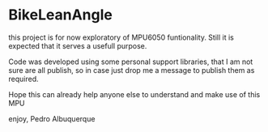 # BikeLeanAngle
 
this project is for now exploratory of MPU6050 funtionality.
Still it is expected that it serves a usefull purpose.

Code was developed using some personal support libraries, that I am not sure are all publish, so in case just drop me a message to publish them as required.

Hope this can already help anyone else to understand and make use of this MPU

enjoy,
Pedro Albuquerque
